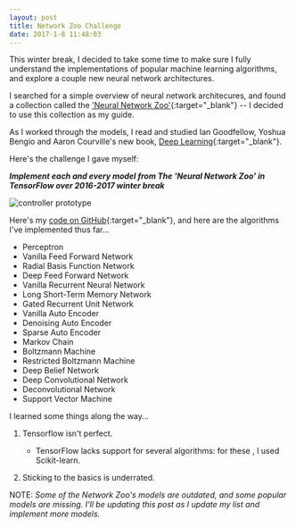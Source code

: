 ```yaml
---
layout: post
title: Network Zoo Challenge
date: 2017-1-8 11:48:03
---
```


This winter break, I decided to take some time to make sure I fully understand the implementations of popular machine learning algorithms, and explore a couple new neural network architectures.
 
I searched for a simple overview of neural network architecures, and found a collection called the ['Neural Network Zoo'](http://www.asimovinstitute.org/neural-network-zoo/){:target="_blank"} -- I decided to use this collection as my guide.  

As I worked through the models, I read and studied Ian Goodfellow, Yoshua Bengio and Aaron Courville's new book, [Deep Learning](http://www.deeplearningbook.org/){:target="_blank"}.
 
Here's the challenge I gave myself:  
  
***Implement each and every model from The 'Neural Network Zoo' in TensorFlow over 2016-2017 winter break***
 
  
![controller prototype](https://raw.githubusercontent.com/rileyedmunds/rileyedmunds.github.io/master/images/zoo/neuralnetworks.png)
  
Here's my [code on GitHub](https://github.com/rileyedmunds/zoochallenge){:target="_blank"}, and here are the algorithms I've implemented thus far...
  
  
- Perceptron  
- Vanilla Feed Forward Network    
- Radial Basis Function Network    
- Deep Feed Forward Network       
- Vanilla Recurrent Neural Network   
- Long Short-Term Memory Network  
- Gated Recurrent Unit Network  
- Vanilla Auto Encoder    
- Denoising Auto Encoder   
- Sparse Auto Encoder    
- Markov Chain    
- Boltzmann Machine   
- Restricted Boltzmann Machine   
- Deep Belief Network   
- Deep Convolutional Network   
- Deconvolutional Network   
- Support Vector Machine   
    
  
  
I learned some things along the way...    
  
1.  Tensorflow isn't perfect.   
    -   TensorFlow lacks support for several algorithms: for these , I used Scikit-learn. 

2.  Sticking to the basics is underrated.
  
NOTE: *Some of the Network Zoo's models are outdated, and some popular models are missing. I'll be updating this post as I update my list and implement more models.*

    
    
